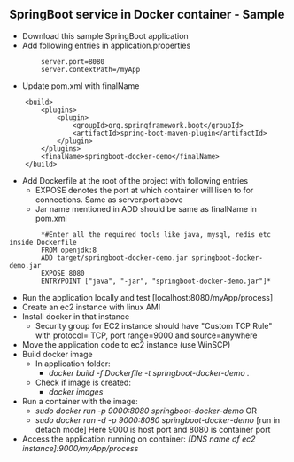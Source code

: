 ## SpringBoot service in Docker container - Sample
- Download this sample SpringBoot application
- Add following entries in application.properties
```      
        server.port=8080
        server.contextPath=/myApp
```
- Update pom.xml with finalName
```      
	<build>
		<plugins>
			<plugin>
				<groupId>org.springframework.boot</groupId>
				<artifactId>spring-boot-maven-plugin</artifactId>
			</plugin>
		</plugins>
		<finalName>springboot-docker-demo</finalName>
	</build>
```      
- Add Dockerfile at the root of the project with following entries
  - EXPOSE denotes the port at which container will lisen to for connections. Same as server.port above
  - Jar name mentioned in ADD should be same as finalName in pom.xml
```      
        *#Enter all the required tools like java, mysql, redis etc inside Dockerfile
        FROM openjdk:8
        ADD target/springboot-docker-demo.jar springboot-docker-demo.jar
        EXPOSE 8080
        ENTRYPOINT ["java", "-jar", "springboot-docker-demo.jar"]*
```
- Run the application locally and test [localhost:8080/myApp/process]
- Create an ec2 instance with linux AMI
- Install docker in that instance 
  - Security group for EC2 instance should have "Custom TCP Rule" with protocol= TCP, port range=9000 and source=anywhere 
- Move the application code to ec2 instance (use WinSCP)
- Build docker image
  - In application folder:
    - *docker build -f Dockerfile -t springboot-docker-demo .*   
  - Check if image is created:
    - *docker images*
- Run a container with the image:
  - *sudo docker run -p 9000:8080 springboot-docker-demo* OR
  - *sudo docker run -d -p 9000:8080 springboot-docker-demo* [run in detach mode]
  Here 9000 is host port and 8080 is container port
- Access the application running on container: 
	*[DNS name of ec2 instance]:9000/myApp/process*
  

	



